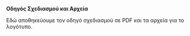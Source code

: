 **Οδηγός Σχεδιασμού και Αρχεία**

Εδώ αποθηκεύουμε τον οδηγό σχεδιασμού σε PDF και τα αρχεία για το λογότυπο.
